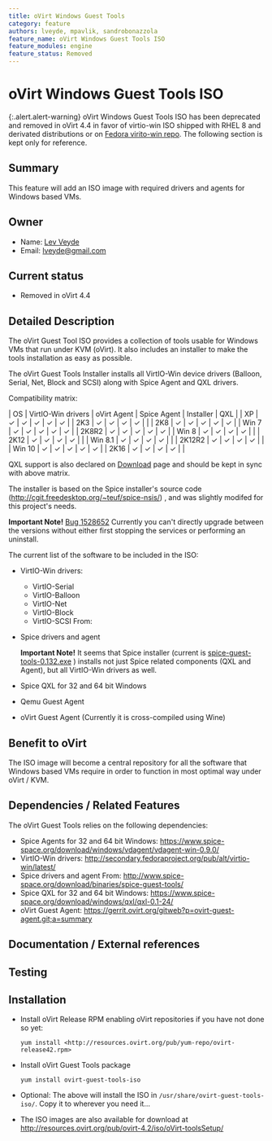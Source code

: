 ```yaml
---
title: oVirt Windows Guest Tools
category: feature
authors: lveyde, mpavlik, sandrobonazzola
feature_name: oVirt Windows Guest Tools ISO
feature_modules: engine
feature_status: Removed
---
```


# oVirt Windows Guest Tools ISO

{:.alert.alert-warning}
oVirt Windows Guest Tools ISO has been deprecated and removed in oVirt 4.4 in favor of virtio-win ISO shipped with RHEL 8 and derivated distributions or on [Fedora virito-win repo](https://fedorapeople.org/groups/virt/virtio-win/direct-downloads/latest-virtio/).
The following section is kept only for reference.


## Summary

This feature will add an ISO image with required drivers and agents for Windows based VMs.

## Owner

*   Name: [Lev Veyde](https://github.com/lveyde)
*   Email: <lveyde@gmail.com>

## Current status

*   Removed in oVirt 4.4

## Detailed Description

The oVirt Guest Tool ISO provides a collection of tools usable for Windows VMs that run under KVM (oVirt).
It also includes an installer  to make the tools installation as easy as possible.

The oVirt Guest Tools Installer installs all VirtIO-Win device drivers (Balloon, Serial, Net, Block and SCSI)
along with Spice Agent and QXL drivers.

Compatibility matrix:

| OS      | VirtIO-Win drivers | oVirt Agent | Spice Agent | Installer | QXL |
| XP      |  ✓ |  ✓ | ✓ | ✓ | ✓ |
| 2K3     |  ✓ |  ✓ | ✓ | ✓ |   |
| 2K8     |  ✓ |  ✓ | ✓ | ✓ | ✓ |
| Win 7   |  ✓ |  ✓ | ✓ | ✓ | ✓ |
| 2K8R2   |  ✓ |  ✓ | ✓ | ✓ | ✓ |
| Win 8   |  ✓ |  ✓ | ✓ | ✓ |   |
| 2K12    |  ✓ |  ✓ | ✓ | ✓ |   |
| Win 8.1 |  ✓ |  ✓ | ✓ | ✓ |   |
| 2K12R2  |  ✓ |  ✓ | ✓ | ✓ |   |
| Win 10  |  ✓ |  ✓ | ✓ | ✓ | ✓ |
| 2K16    |  ✓ |  ✓ | ✓ | ✓ |   |

QXL support is also declared on [Download](/download) page and should be kept in sync with above matrix.

The installer is based on the Spice installer's source code (http://cgit.freedesktop.org/~teuf/spice-nsis/) ,
and was slightly modifed for this project's needs.

**Important Note!** [Bug 1528652](https://bugzilla.redhat.com/1528652) Currently you can't directly upgrade between the versions without either first stopping the services or performing an uninstall.

The current list of the software to be included in the ISO:

* VirtIO-Win drivers:
  * VirtIO-Serial
  * VirtIO-Balloon
  * VirtIO-Net
  * VirtIO-Block
  * VirtIO-SCSI From:

* Spice drivers and agent

  **Important Note!** It seems that Spice installer (current is [spice-guest-tools-0.132.exe](https://www.spice-space.org/download/binaries/spice-guest-tools/spice-guest-tools-0.132/spice-guest-tools-0.132.exe) ) installs not just Spice related components (QXL and Agent), but all VirtIO-Win drivers as well.

* Spice QXL for 32 and 64 bit Windows
* Qemu Guest Agent
* oVirt Guest Agent (Currently it is cross-compiled using Wine)

## Benefit to oVirt

The ISO image will become a central repository for all the software that Windows based VMs require
in order to function in most optimal way under oVirt / KVM.

## Dependencies / Related Features

The oVirt Guest Tools relies on the following dependencies:
* Spice Agents for 32 and 64 bit Windows: <https://www.spice-space.org/download/windows/vdagent/vdagent-win-0.9.0/>
* VirtIO-Win drivers: <http://secondary.fedoraproject.org/pub/alt/virtio-win/latest/>
* Spice drivers and agent From: <http://www.spice-space.org/download/binaries/spice-guest-tools/>
* Spice QXL for 32 and 64 bit Windows: <https://www.spice-space.org/download/windows/qxl/qxl-0.1-24/>
* oVirt Guest Agent: <https://gerrit.ovirt.org/gitweb?p=ovirt-guest-agent.git;a=summary>

## Documentation / External references

## Testing

## Installation

* Install oVirt Release RPM enabling oVirt repositories if you have not done so yet:

    `yum install <http://resources.ovirt.org/pub/yum-repo/ovirt-release42.rpm>`

* Install oVirt Guest Tools package

    `yum install ovirt-guest-tools-iso`

* Optional: The above will install the ISO in `/usr/share/ovirt-guest-tools-iso/`. Copy it to wherever you need it...

* The ISO images are also available for download at <http://resources.ovirt.org/pub/ovirt-4.2/iso/oVirt-toolsSetup/>
